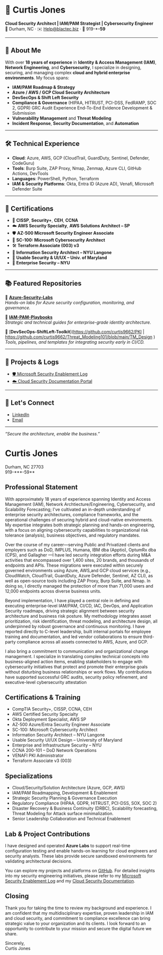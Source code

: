 # 👋 Curtis Jones  
**Cloud Security Architect | IAM/PAM Strategist | Cybersecurity Engineer**  
📍 Durham, NC · ✉️ Help@blactec.biz · 📱 919-***-59**  

---

## 🔐 About Me

With over **18 years of experience** in **Identity & Access Management (IAM)**, **Network Engineering**, and **Cybersecurity**, I specialize in designing, securing, and managing complex **cloud and hybrid enterprise environments**. My focus spans:

- **IAM/PAM Roadmap & Strategy**
- **Azure / AWS / GCP Cloud Security Architecture**
- **DevSecOps & Shift Left Security**
- **Compliance & Governance** (HIPAA, HITRUST, PCI-DSS, FedRAMP, SOC 2, GDPR) GRC Audit Experience End-To-End Evidence Development & Submission 
- **Vulnerability Management** and **Threat Modeling**
- **Incident Response**, **Security Documentation**, and **Automation**

---

## 🛠️ Technical Experience

- **Cloud**: Azure, AWS, GCP (CloudTrail, GuardDuty, Sentinel, Defender, CodeGuru)
- **Tools**: Burp Suite, ZAP Proxy, Nmap, Zenmap, Azure CLI, GitHub Actions, DevTools
- **Languages**: PowerShell, Python, Terraform
- **IAM & Security Platforms**: Okta, Entra ID (Azure AD), Venafi, Microsoft Defender Suite

---

## 🧠 Certifications

- 📜 **CISSP**, **Security+**, **CEH**, **CCNA**
- ☁️ **AWS Security Specialty**, **AWS Solutions Architect – SP**
- 🛡 **AZ-500 Microsoft Security Engineer Associate**
- 📐 **SC-100: Microsoft Cybersecurity Architect**
- 🛠 **Terraform Associate (003) v3**
- 🧬 **Information Security Architect – NYU Langone**
- 📐 **Usable Security & UI/UX – Univ. of Maryland**
- 🏥 **Enterprise Security – NYU**

---

## 📚 Featured Repositories

🔹 [**Azure-Security-Labs**](https://github.com/curtis9662/Lab_Ins)  
_Hands-on labs for Azure security configuration, monitoring, and governance._

🔹 [**IAM-PAM-Playbooks**](https://github.com/curtis9662/AAD)  
_Strategic and technical guides for enterprise-grade identity architecture._

🔹 [**DevSecOps-ShiftLeft-Toolkit**](https://github.com/curtis9662/PKI  | https://github.com/curtis9662/Threat_Modeling101/blob/main/TM_Design  )  
_Tools, pipelines, and templates for integrating security early in CI/CD._

---

## 📄 Projects & Logs

- [🛡 Microsoft Security Enablement Log](https://yourwebsite.com/security-log)  
- [☁️ Cloud Security Documentation Portal](https://yourwebsite.com/cloud-docs)

---

## 🤝 Let's Connect

- [LinkedIn](https://www.linkedin.com/in/cloudsolarch/)
- [Email](mailto:help@blactec.biz)

---

_“Secure the architecture, enable the business.”_

<h1>Curtis Jones</h1>
<p>Durham, NC 27703<br>
919-***-59**</p>

<h2>Professional Statement</h2>
<p>
With approximately 18 years of experience spanning Identity and Access Management (IAM), Network Archtiecture/Engineering, Cybersecurity, and Scalability Forecasting; I've cultivated an in-depth understanding of enterprise security architectures, compliance frameworks, and the operational challenges of securing hybrid and cloud-native environments. My expertise integrates both strategic planning and hands-on engineering, with a focus on aligning cybersecurity capabilities to organizational risk tolerance (analysis), business objectives, and regulatory mandates.
</p>

<p>
Over the course of my career—serving Public and Privatized clients and employers such as DoD, IMPLUS, Humana, IBM dba (Apptio), OptumRx dba (CPS), and Gallagher —I have led security integration efforts during M&A activities that encompassed over 1,400 sites, 20 brands, and thousands of endpoints and APIs. These migrations were executed within securely governed environments using Azure, AWS,and GCP cloud services (e.g., CloudWatch, CloudTrail, GuardDuty, Azure Defender, Sentinel, AZ CLI), as well as open-source tools including ZAP Proxy, Burp Suite, and Nmap. In doing so, I directly managed the protection of more than 71,000 users and 12,000 endpoints across diverse business units.
</p>

<p>
Beyond implementation, I have played a central role in defining and executing enterprise-level IAM/PAM, CI/CD, IAC, DevOps, and Application Security roadmaps, driving strategic alignment between security architecture and business risk posture. My methodology integrates asset prioritization, risk identification, threat modeling, and architecture design, all underpinned by robust governance and continuous monitoring. I have reported directly to C-level leadership, built internal portals for employee training and documentation, and led vendor collaborations to ensure third-party compliance across all assets connected to AWS, Azure, and GCP.
</p>

<p>
I also bring a commitment to communication and organizational change management. I specialize in translating complex technical concepts into business-aligned action items, enabling stakeholders to engage with cybersecurity initiatives that protect and promote their enterprise goals without disturbing business relationships or work flows. My contributions have supported successful GRC audits, security policy refinement, and executive-level cybersecurity attestation 
</p>

<h2>Certifications & Training</h2>
<ul>
  <li>CompTIA Security+, CISSP, CCNA, CEH</li>
  <li>AWS Certified Security Specialty</li>
  <li>Okta Deployment Specialist, AWS SP</li>
  <li>AZ-500 Azure/Entra Security Engineer Associate</li>
 <li>SC-100: Microsoft Cybersecurity Architect</li>
  <li>Information Security Architect – NYU Langone</li>
  <li>Usable Security UI/UX Design – University of Maryland</li>
  <li>Enterprise and Infrastructure Security – NYU</li>
  <li>CCNA 200-101 – DoD Network Operations</li>
  <li>VENAFI PKI Administrator</li>
  <li>Terraform Associate v3 (003)</li>
</ul>

<h2>Specializations</h2>
<ul>
  <li>Cloud/Security/Solution Architecture (Azure, GCP, AWS)</li>
  <li>IAM/PAM Roadmapping, Development & Enablement</li>
  <li>Strategic Security Planning & Governance Execution</li>
  <li>Regulatory Compliance (HIPAA, GDPR, HITRUST, PCI-DSS, SOX, SOC 2)</li>
  <li>Disaster Recovery & Business Continuity (DRBC), Scalability forecasting, Threat Modeling for Attack surface minimalization.</li>
  <li>Senior Leadership Collaboration and Technical Enablement</li>
</ul>

<h2>Lab & Project Contributions</h2>
<p>
I have designed and operated <strong>Azure Labs</strong> to support real-time configuration testing and enable hands-on learning for cloud engineers and security analysts. These labs provide secure sandboxed environments for validating architectural decisions. 
</p>
<p>
You can explore my projects and platforms on <a href="https://github.com/users/curtis9662/">GitHub</a>. For detailed insights into my security engineering initiatives, please refer to my <a href="https://blactec.biz/cloud_security/">Microsoft Security Enablement Log</a> and my <a href="http://curtis9662.github.io/">Cloud Security Documentation</a>.
</p>

<h2>Closing</h2>
<p>
Thank you for taking the time to review my background and experience. I am confident that my multidisciplinary expertise, proven leadership in IAM and cloud security, and commitment to compliance excellence can bring strategic value to your organization and its clients. I look forward to an opportunity to contribute to your mission and secure the digital future we share.
</p>

<p>Sincerely,<br>
Curtis Jones</p>
